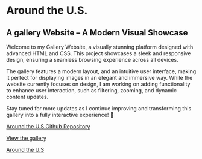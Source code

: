 # Around the U.S.

## A gallery Website – A Modern Visual Showcase

Welcome to my Gallery Website, a visually stunning platform designed with advanced HTML and CSS. This project showcases a sleek and responsive design, ensuring a seamless browsing experience across all devices.

The gallery features a modern layout, and an intuitive user interface, making it perfect for displaying images in an elegant and immersive way. While the website currently focuses on design, I am working on adding functionality to enhance user interaction, such as filtering, zooming, and dynamic content updates.

Stay tuned for more updates as I continue improving and transforming this gallery into a fully interactive experience! 🚀

[Around the U.S Github Repository](https://github.com/habibAbdelgaber/se_project_aroundtheus)

[View the gallery](https://gallery.pymastery.com/)

[Around the U.S](https://vimeo.com/1052391061/27c08d2eae)
